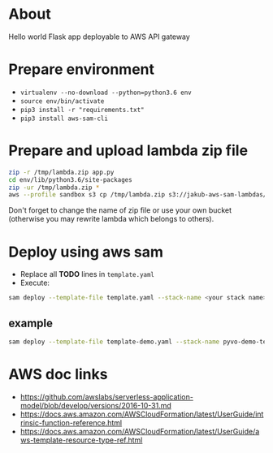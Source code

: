 # About
Hello world Flask app deployable to AWS API gateway

# Prepare environment
* ```virtualenv --no-download --python=python3.6 env```
* ```source env/bin/activate```
* ```pip3 install -r "requirements.txt"```
* ```pip3 install aws-sam-cli```

# Prepare and upload lambda zip file
```bash
zip -r /tmp/lambda.zip app.py
cd env/lib/python3.6/site-packages
zip -ur /tmp/lambda.zip *
aws --profile sandbox s3 cp /tmp/lambda.zip s3://jakub-aws-sam-lambdas/lambda.zip
```
Don't forget to change the name of zip file or use your own bucket (otherwise you may rewrite lambda which belongs to others).

# Deploy using aws sam
- Replace all **TODO**  lines in ```template.yaml```
- Execute:
```bash
sam deploy --template-file template.yaml --stack-name <your stack name> --region <region> --profile <your profile name> --capabilities CAPABILITY_IAM --force-upload
```

## example
```bash
sam deploy --template-file template-demo.yaml --stack-name pyvo-demo-test --region eu-central-1 --profile sam --capabilities CAPABILITY_IAM --force-upload
```

# AWS doc links
- https://github.com/awslabs/serverless-application-model/blob/develop/versions/2016-10-31.md
- https://docs.aws.amazon.com/AWSCloudFormation/latest/UserGuide/intrinsic-function-reference.html
- https://docs.aws.amazon.com/AWSCloudFormation/latest/UserGuide/aws-template-resource-type-ref.html